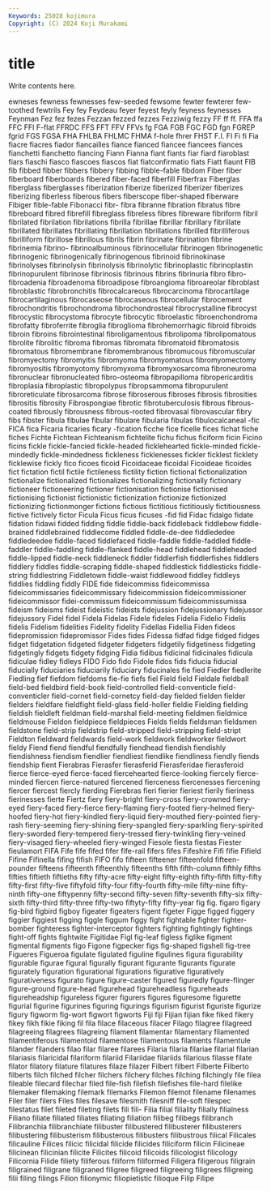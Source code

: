 ```yaml
---
Keywords: 25028 kojimura
Copyright: (C) 2024 Koji Murakami
---
```


# title

Write contents here.



ewneses fewness fewnesses few-seeded fewsome
fewter fewterer few-toothed fewtrils Fey fey Feydeau feyer feyest feyly
feyness feynesses Feynman Fez fez fezes Fezzan fezzed fezzes Fezziwig
fezzy FF ff ff. FFA ffa FFC FFI F-flat FFRDC
FFS FFT FFV FFVs fg FGA FGB FGC FGD fgn
FGREP fgrid FGS FGSA FHA FHLBA FHLMC FHMA f-hole fhrer
FHST F.I. FI Fi fi Fia fiacre fiacres fiador fiancailles
fiance fianced fiancee fiancees fiances fianchetti fianchetto fiancing Fiann Fianna
fiant fiants fiar fiard fiaroblast fiars fiaschi fiasco fiascoes fiascos
fiat fiatconfirmatio fiats Fiatt fiaunt FIB fib fibbed fibber fibbers
fibbery fibbing fibble-fable fibdom Fiber fiber fiberboard fiberboards fibered fiber-faced
fiberfill Fiberfrax Fiberglas fiberglass fiberglasses fiberization fiberize fiberized fiberizer fiberizes
fiberizing fiberless fiberous fibers fiberscope fiber-shaped fiberware Fibiger fible-fable Fibonacci
fibr- fibra fibranne fibration fibratus fibre fibreboard fibred fibrefill fibreglass
fibreless fibres fibreware fibriform fibril fibrilated fibrilation fibrilations fibrilla fibrillae
fibrillar fibrillary fibrillate fibrillated fibrillates fibrillating fibrillation fibrillations fibrilled fibrilliferous
fibrilliform fibrillose fibrillous fibrils fibrin fibrinate fibrination fibrine fibrinemia fibrino-
fibrinoalbuminous fibrinocellular fibrinogen fibrinogenetic fibrinogenic fibrinogenically fibrinogenous fibrinoid fibrinokinase fibrinolyses
fibrinolysin fibrinolysis fibrinolytic fibrinoplastic fibrinoplastin fibrinopurulent fibrinose fibrinosis fibrinous fibrins
fibrinuria fibro fibro- fibroadenia fibroadenoma fibroadipose fibroangioma fibroareolar fibroblast fibroblastic
fibrobronchitis fibrocalcareous fibrocarcinoma fibrocartilage fibrocartilaginous fibrocaseose fibrocaseous fibrocellular fibrocement fibrochondritis
fibrochondroma fibrochondrosteal fibrocrystalline fibrocyst fibrocystic fibrocystoma fibrocyte fibrocytic fibroelastic fibroenchondroma
fibrofatty fibroferrite fibroglia fibroglioma fibrohemorrhagic fibroid fibroids fibroin fibroins fibrointestinal
fibroligamentous fibrolipoma fibrolipomatous fibrolite fibrolitic fibroma fibromas fibromata fibromatoid fibromatosis
fibromatous fibromembrane fibromembranous fibromucous fibromuscular fibromyectomy fibromyitis fibromyoma fibromyomatous fibromyomectomy
fibromyositis fibromyotomy fibromyxoma fibromyxosarcoma fibroneuroma fibronuclear fibronucleated fibro-osteoma fibropapilloma fibropericarditis
fibroplasia fibroplastic fibropolypus fibropsammoma fibropurulent fibroreticulate fibrosarcoma fibrose fibroserous fibroses
fibrosis fibrosities fibrositis fibrosity Fibrospongiae fibrotic fibrotuberculosis fibrous fibrous-coated fibrously
fibrousness fibrous-rooted fibrovasal fibrovascular fibry fibs fibster fibula fibulae fibular
fibulare fibularia fibulas fibulocalcaneal -fic FICA fica Ficaria ficaries ficary
-fication ficche fice ficelle fices fichat fiche fiches Fichte Fichtean
Fichteanism fichtelite fichu fichus ficiform ficin Ficino ficins fickle fickle-fancied
fickle-headed ficklehearted fickle-minded fickle-mindedly fickle-mindedness fickleness ficklenesses fickler ficklest ficklety
ficklewise fickly fico ficoes ficoid Ficoidaceae ficoidal Ficoideae ficoides fict
fictation fictil fictile fictileness fictility fiction fictional fictionalization fictionalize fictionalized
fictionalizes fictionalizing fictionally fictionary fictioneer fictioneering fictioner fictionisation fictionise fictionised
fictionising fictionist fictionistic fictionization fictionize fictionized fictionizing fictionmonger fictions fictious
fictitious fictitiously fictitiousness fictive fictively fictor Ficula Ficus ficus ficuses
-fid fid Fidac fidalgo fidate fidation fidawi fidded fidding fiddle
fiddle-back fiddleback fiddlebow fiddle-brained fiddlebrained fiddlecome fiddled fiddle-de-dee fiddlededee fiddledeedee
fiddle-faced fiddlefaced fiddle-faddle fiddle-faddled fiddle-faddler fiddle-faddling fiddle-flanked fiddle-head fiddlehead fiddleheaded
fiddle-lipped fiddle-neck fiddleneck fiddler fiddlerfish fiddlerfishes fiddlers fiddlery fiddles fiddle-scraping
fiddle-shaped fiddlestick fiddlesticks fiddle-string fiddlestring Fiddletown fiddle-waist fiddlewood fiddley fiddleys
fiddlies fiddling fiddly FIDE fide fideicommiss fideicommissa fideicommissaries fideicommissary fideicommission
fideicommissioner fideicommissor fidei-commissum fideicommissum fideicommissumissa fideism fideisms fideist fideistic fideists
fidejussion fidejussionary fidejussor fidejussory Fidel fidel Fidela Fidelas Fidele fideles
Fidelia Fidelio Fidelis fidelis Fidelism fidelities Fidelity fidelity Fidellas Fidellia
Fiden fideos fidepromission fidepromissor Fides fides Fidessa fidfad fidge fidged
fidges fidget fidgetation fidgeted fidgeter fidgeters fidgetily fidgetiness fidgeting fidgetingly
fidgets fidgety fidging Fidia fidibus fidicinal fidicinales fidicula fidiculae fidley
fidleys FIDO Fido fido Fidole fidos fids fiducia fiducial fiducially
fiduciaries fiduciarily fiduciary fiducinales fie fied Fiedler fiedlerite Fiedling fief
fiefdom fiefdoms fie-fie fiefs fiel Field field Fieldale fieldball field-bed
fieldbird field-book field-controlled field-conventicle field-conventicler field-cornet field-cornetcy field-day fielded fielden
fielder fielders fieldfare fieldfight field-glass field-holler fieldie Fielding fielding fieldish
fieldleft fieldman field-marshal field-meeting fieldmen fieldmice fieldmouse Fieldon fieldpiece fieldpieces
Fields fields fieldsman fieldsmen fieldstone field-strip fieldstrip field-stripped field-stripping field-stript
Fieldton fieldward fieldwards field-work fieldwork fieldworker fieldwort fieldy Fiend fiend
fiendful fiendfully fiendhead fiendish fiendishly fiendishness fiendism fiendlier fiendliest fiendlike
fiendliness fiendly fiends fiendship fient Fierabras Fierasfer fierasferid Fierasferidae fierasferoid
fierce fierce-eyed fierce-faced fiercehearted fierce-looking fiercely fierce-minded fiercen fierce-natured fiercened
fierceness fiercenesses fiercening fiercer fiercest fiercly fierding Fierebras fieri fierier
fieriest fierily fieriness fierinesses fierte Fiertz fiery fiery-bright fiery-cross fiery-crowned
fiery-eyed fiery-faced fiery-fierce fiery-flaming fiery-footed fiery-helmed fiery-hoofed fiery-hot fiery-kindled fiery-liquid
fiery-mouthed fiery-pointed fiery-rash fiery-seeming fiery-shining fiery-spangled fiery-sparkling fiery-spirited fiery-sworded fiery-tempered
fiery-tressed fiery-twinkling fiery-veined fiery-visaged fiery-wheeled fiery-winged Fiesole fiesta fiestas Fiester
fieulamort FIFA Fife fife fifed fifer fife-rail fifers fifes Fifeshire
Fifi fifie Fifield Fifine Fifinella fifing fifish FIFO fifo fifteen
fifteener fifteenfold fifteen-pounder fifteens fifteenth fifteenthly fifteenths fifth fifth-column fifthly
fifths fifties fiftieth fiftieths fifty fifty-acre fifty-eight fifty-eighth fifty-fifth fifty-fifty
fifty-first fifty-five fiftyfold fifty-four fifty-fourth fifty-mile fifty-nine fifty-ninth fifty-one fiftypenny
fifty-second fifty-seven fifty-seventh fifty-six fifty-sixth fifty-third fifty-three fifty-two fiftyty-fifty fifty-year
fig fig. figaro figary fig-bird figbird figboy figeater figeaters figent
figeter Figge figged figgery figgier figgiest figging figgle figgum figgy
fight fightable fighter fighter-bomber fighteress fighter-interceptor fighters fighting fightingly fightings
fight-off fights fightwite Figitidae Figl fig-leaf figless figlike figment figmental
figments figo Figone figpecker figs fig-shaped figshell fig-tree Figueres Figueroa
figulate figulated figuline figulines figura figurability figurable figurae figural figurally
figurant figurante figurants figurate figurately figuration figurational figurations figurative figuratively
figurativeness figurato figure figure-caster figured figuredly figure-flinger figure-ground figure-head figurehead
figureheadless figureheads figureheadship figureless figurer figurers figures figuresome figurette figurial
figurine figurines figuring figurings figurism figurist figuriste figurize figury figworm
fig-wort figwort figworts Fiji fiji Fijian fijian fike fiked fikery
fikey fikh fikie fiking fil fila filace filaceous filacer Filago
filagree filagreed filagreeing filagrees filagreing filament filamentar filamentary filamented filamentiferous
filamentoid filamentose filamentous filaments filamentule filander filanders filao filar filaree
filarees Filaria filaria filariae filarial filarian filariasis filaricidal filariform filariid
Filariidae filariids filarious filasse filate filator filatory filature filatures filaze
filazer Filbert filbert Filberte Filberto filberts filch filched filcher filchers
filchery filches filching filchingly file filea fileable filecard filechar filed
file-fish filefish filefishes file-hard filelike filemaker filemaking filemark filemarks Filemon
filemot filename filenames Filer filer filers Files files filesave filesmith
filesniff file-soft filespec filestatus filet fileted fileting filets fili fili-
Filia filial filiality filially filialness Filiano filiate filiated filiates filiating
filiation filibeg filibegs filibranch Filibranchia filibranchiate filibuster filibustered filibusterer filibusterers
filibustering filibusterism filibusterous filibusters filibustrous filical Filicales filicauline Filices filicic
filicidal filicide filicides filiciform filicin Filicineae filicinean filicinian filicite Filicites
filicoid filicoids filicologist filicology Filicornia Filide filiety filiferous filiform filiformed
Filigera filigerous filigrain filigrained filigrane filigraned filigree filigreed filigreeing filigrees
filigreing filii filing filings Filion filionymic filiopietistic filioque Filip Filipe
